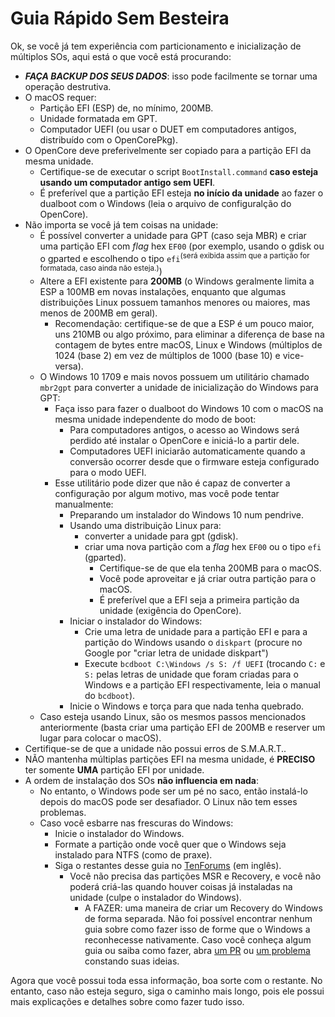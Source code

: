 # Guia Rápido Sem Besteira

Ok, se você já tem experiência com particionamento e inicialização de múltiplos SOs, aqui está o que você está procurando:

* ***FAÇA BACKUP DOS SEUS DADOS***: isso pode facilmente se tornar uma operação destrutiva.
* O macOS requer:
  * Partição EFI (ESP) de, no mínimo, 200MB.
  * Unidade formatada em GPT.
  * Computador UEFI (ou usar o DUET em computadores antigos, distribuído com o OpenCorePkg).
* O OpenCore deve preferivelmente ser copiado para a partição EFI da mesma unidade.
  * Certifique-se de executar o script `BootInstall.command` **caso esteja usando um computador antigo sem UEFI**.
  * É preferível que a partição EFI esteja **no início da unidade** ao fazer o dualboot com o Windows (leia o arquivo de configuralção do OpenCore).
* Não importa se você já tem coisas na unidade:
  * É possível converter a unidade para GPT (caso seja MBR) e criar uma partição EFI com *flag* hex `EF00` (por exemplo, usando o gdisk ou o gparted e escolhendo o tipo `efi`<sup>(será exibida assim que a partição for formatada, caso ainda não esteja.)</sup>)
  * Altere a EFI existente para **200MB** (o Windows geralmente limita a ESP a 100MB em novas instalações, enquanto que algumas distribuições Linux possuem tamanhos menores ou maiores, mas menos de 200MB em geral).
    * Recomendação: certifique-se de que a ESP é um pouco maior, uns 210MB ou algo próximo, para eliminar a diferença de base na contagem de bytes entre macOS, Linux e Windows (múltiplos de 1024 (base 2) em vez de múltiplos de 1000 (base 10) e vice-versa).
  * O Windows 10 1709 e mais novos possuem um utilitário chamado `mbr2gpt` para converter a unidade de inicialização do Windows para GPT:
    * Faça isso para fazer o dualboot do Windows 10 com o macOS na mesma unidade independente do modo de boot:
      * Para computadores antigos, o acesso ao Windows será perdido até instalar o OpenCore e iniciá-lo a partir dele.
      * Computadores UEFI iniciarão automaticamente quando a conversão ocorrer desde que o firmware esteja configurado para o modo UEFI.
    * Esse utilitário pode dizer que não é capaz de converter a configuração por algum motivo, mas você pode tentar manualmente:
      * Preparando um instalador do Windows 10 num pendrive.
      * Usando uma distribuição Linux para:
        * converter a unidade para gpt (gdisk).
        * criar uma nova partição com a *flag* hex `EF00` ou o tipo `efi` (gparted).
          * Certifique-se de que ela tenha 200MB para o macOS.
          * Você pode aproveitar e já criar outra partição para o macOS.
          * É preferível que a EFI seja a primeira partição da unidade (exigência do OpenCore).
      * Iniciar o instalador do Windows:
        * Crie uma letra de unidade para a partição EFI e para a partição do Windows usando o `diskpart` (procure no Google por "criar letra de unidade diskpart")
        * Execute `bcdboot C:\Windows /s S: /f UEFI` (trocando `C:` e `S:` pelas letras de unidade que foram criadas para o Windows e a partição EFI respectivamente, leia o manual do `bcdboot`).
      * Inicie o Windows e torça para que nada tenha quebrado.
  * Caso esteja usando Linux, são os mesmos passos mencionados anteriormente (basta criar uma partição EFI de 200MB e reserver um lugar para colocar o macOS).
* Certifique-se de que a unidade não possui erros de S.M.A.R.T..
* NÃO mantenha múltiplas partições EFI na mesma unidade, é **PRECISO** ter somente **UMA** partição EFI por unidade.
* A ordem de instalação dos SOs **não influencia em nada**:
  * No entanto, o Windows pode ser um pé no saco, então instalá-lo depois do macOS pode ser desafiador. O Linux não tem esses problemas.
  * Caso você esbarre nas frescuras do Windows:
    * Inicie o instalador do Windows.
    * Formate a partição onde você quer que o Windows seja instalado para NTFS (como de praxe).
    * Siga o restantes desse guia no [TenForums](https://www.tenforums.com/tutorials/84331-apply-windows-image-using-dism-instead-clean-install.html#Part2) (em inglês).
      * Você não precisa das partições MSR e Recovery, e você não poderá criá-las quando houver coisas já instaladas na unidade (culpe o instalador do Windows).
        * A FAZER: uma maneira de criar um Recovery do Windows de forma separada. Não foi possível encontrar nenhum guia sobre como fazer isso de forme que o Windows a reconhecesse nativamente. Caso você conheça algum guia ou saiba como fazer, abra [um PR](https://github.com/deomkds/OpenCore-Multiboot/) ou [um problema](https://github.com/deomkds/bugtracker) constando suas ideias.

Agora que você possui toda essa informação, boa sorte com o restante. No entanto, caso não esteja seguro, siga o caminho mais longo, pois ele possui mais explicações e detalhes sobre como fazer tudo isso.

